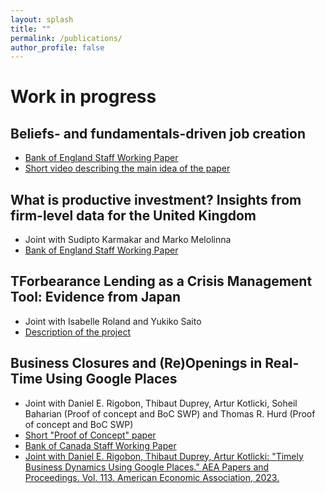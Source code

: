```yaml
---
layout: splash
title: ""
permalink: /publications/
author_profile: false
---
```



# Work in progress

## Beliefs- and fundamentals-driven job creation
 * [Bank of England Staff Working Paper](https://www.bankofengland.co.uk/-/media/boe/files/working-paper/2023/beliefs-and-fundamentals-driven-job-creation.pdf)
 * [Short video describing the main idea of the paper](https://www.youtube.com/watch?v=1CuFVz8nZiM&t=62s)

## What is productive investment? Insights from firm-level data for the United Kingdom
 * Joint with  Sudipto Karmakar and Marko Melolinna
 * [Bank of England Staff Working Paper](https://www.bankofengland.co.uk/working-paper/2022/what-is-productive-investment-insights-from-firm-level-data-for-the-united-kingdom)

 ## TForbearance Lending as a Crisis Management Tool: Evidence from Japan
* Joint with Isabelle Roland and Yukiko Saito
* [Description of the project](https://www.keynesfund.econ.cam.ac.uk/roland-forbearance-lending-as-a-crisis-management-tool-in-Japan)

## Business Closures and (Re)Openings in Real-Time Using Google Places
 * Joint with Daniel E. Rigobon, Thibaut Duprey, Artur Kotlicki, Soheil Baharian (Proof of concept and BoC SWP) and Thomas R. Hurd (Proof of concept and BoC SWP)
 * [Short "Proof of Concept" paper](https://www.mdpi.com/1911-8074/15/4/183)
 * [Bank of Canada Staff Working Paper](https://www.bankofcanada.ca/2022/01/staff-working-paper-2022-1/)
 * [Joint with Daniel E. Rigobon, Thibaut Duprey, Artur Kotlicki: "Timely Business Dynamics Using Google Places." AEA Papers and Proceedings. Vol. 113. American Economic Association, 2023.](https://www.aeaweb.org/articles?id=10.1257/pandp.20231050)


<br />
<br />
<br />
<br />
<br />
<br />
<br />
<br />
<br />
<br />
<br />
<br />
<br />
<br />
<br />
<br />
<br />
<br />
<br />
<br />
<br />
<br />
<br />
<br />
<br />
<br />
<br />
<br />
<br />
<br />
<br />

<!--
{% if author.googlescholar %}
  You can also find my articles on <u><a href="{{author.googlescholar}}">my Google Scholar profile</a>.</u>
{% endif %}

{% include base_path %}

{% for post in site.publications reversed %}
  {% include archive-single.html %}
{% endfor %}

-->